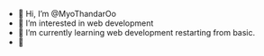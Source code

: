 - 👋 Hi, I’m @MyoThandarOo
- 👀 I’m interested in web development
- 🌱 I’m currently learning web development restarting from basic.
- 💞️ 
<!---
MyoThandarOo/MyoThandarOo is a ✨ special ✨ repository because its `README.md` (this file) appears on your GitHub profile.
You can click the Preview link to take a look at your changes.
--->
